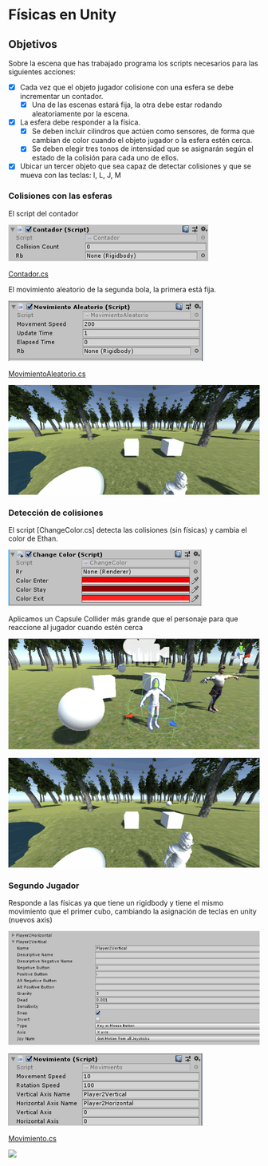 # Físicas en Unity

## Objetivos
Sobre la escena que has trabajado programa los scripts necesarios para las siguientes acciones:

- [x] Cada vez que el objeto jugador colisione con una esfera se debe incrementar un contador.
  * [x] Una de las escenas estará fija, la otra debe estar rodando aleatoriamente por la escena.
- [x] La esfera debe responder a la física.
  * [x] Se deben incluir cilindros que actúen como sensores, de forma que cambian de color cuando el objeto jugador o la esfera estén cerca.
  * [x] Se deben elegir tres tonos de intensidad que se asignarán según el estado de la colisión para cada uno de ellos.
- [x] Ubicar un tercer objeto que sea capaz de detectar colisiones y que se mueva con las teclas: I, L, J, M

### Colisiones con las esferas
El script del contador

![](img/contador1.png)

[Contador.cs](script/Contador.cs)

El movimiento aleatorio de la segunda bola, la primera está fija.

![](img/movimiento_aleatorio1.png)

[MovimientoAleatorio.cs](script/MovimientoAleatorio.cs)

![](img/movimiento_aleatorio.gif)

### Detección de colisiones
El script [ChangeColor.cs] detecta las colisiones (sin físicas) y cambia el color de Ethan.

![](img/change_color.png)

Aplicamos un Capsule Collider más grande que el personaje para que reaccione al jugador cuando estén cerca

![](img/capsule_collider.png)

![](img/change_color.gif)

### Segundo Jugador
Responde a las físicas ya que tiene un rigidbody y tiene el mismo movimiento que el primer cubo, cambiando la asignación de teclas en unity (nuevos axis)

![](img/axis.png)

![](img/movimiento_segundo_jugador.png)

[Movimiento.cs](script/Movimiento.cs)

![](img/segundo_jugador.gif)
